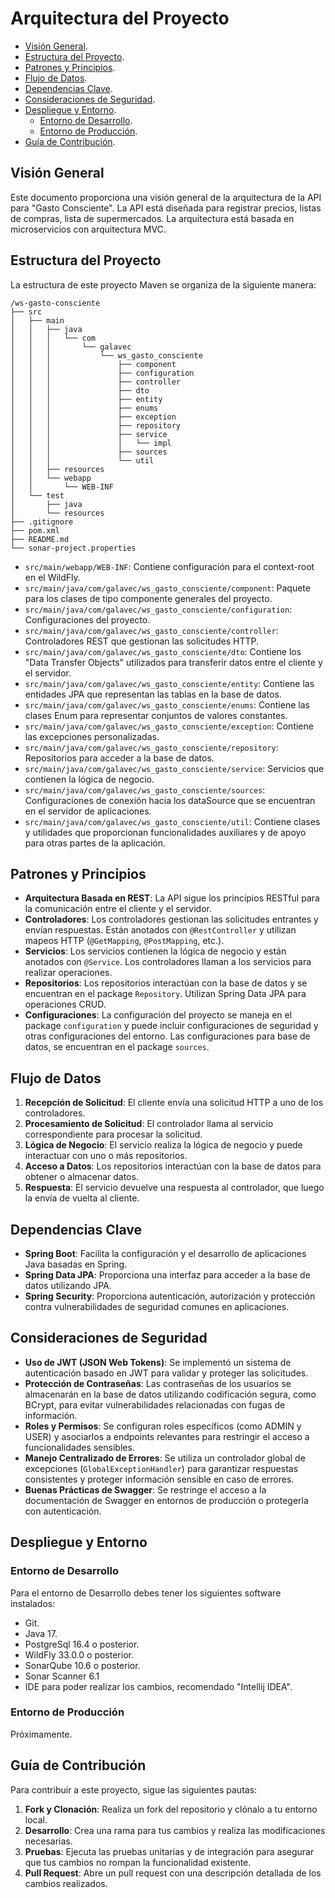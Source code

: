 # Arquitectura del Proyecto

- [Visión General](#visión-general).
- [Estructura del Proyecto](#estructura-del-proyecto).
- [Patrones y Principios](#patrones-y-principios).
- [Flujo de Datos](#flujo-de-datos).
- [Dependencias Clave](#dependencias-clave).
- [Consideraciones de Seguridad](#consideraciones-de-seguridad).
- [Despliegue y Entorno](#despliegue-y-entorno).
  - [Entorno de Desarrollo](#entorno-de-desarrollo).
  - [Entorno de Producción](#entorno-de-producción).
- [Guía de Contribución](#guía-de-contribución).

## Visión General

Este documento proporciona una visión general de la arquitectura de la API para "Gasto Consciente". La API está diseñada para registrar precios, listas de compras, lista de supermercados. La arquitectura está basada en microservicios con arquitectura MVC.

## Estructura del Proyecto

La estructura de este proyecto Maven se organiza de la siguiente manera:

```plaintext
/ws-gasto-consciente
├── src
│   ├── main
│   │   ├── java
│   │   │   └── com
│   │   │       └── galavec
│   │   │           └── ws_gasto_consciente
│   │   │               ├── component
│   │   │               ├── configuration
│   │   │               ├── controller
│   │   │               ├── dto
│   │   │               ├── entity
│   │   │               ├── enums
│   │   │               ├── exception
│   │   │               ├── repository
│   │   │               ├── service
│   │   │               │   └── impl
│   │   │               ├── sources
│   │   │               └── util
│   │   ├── resources
│   │   └── webapp
│   │       └── WEB-INF
│   └── test
│       ├── java
│       └── resources
├── .gitignore
├── pom.xml
├── README.md
└── sonar-project.properties
```

- `src/main/webapp/WEB-INF`: Contiene configuración para el context-root en el WildFly.
- `src/main/java/com/galavec/ws_gasto_consciente/component`: Paquete para los clases de tipo componente generales del proyecto.
- `src/main/java/com/galavec/ws_gasto_consciente/configuration`: Configuraciones del proyecto.
- `src/main/java/com/galavec/ws_gasto_consciente/controller`: Controladores REST que gestionan las solicitudes HTTP.
- `src/main/java/com/galavec/ws_gasto_consciente/dto`: Contiene los "Data Transfer Objects" utilizados para transferir datos entre el cliente y el servidor.
- `src/main/java/com/galavec/ws_gasto_consciente/entity`: Contiene las entidades JPA que representan las tablas en la base de datos.
- `src/main/java/com/galavec/ws_gasto_consciente/enums`: Contiene las clases Enum para representar conjuntos de valores constantes.
- `src/main/java/com/galavec/ws_gasto_consciente/exception`: Contiene las excepciones personalizadas.
- `src/main/java/com/galavec/ws_gasto_consciente/repository`: Repositorios para acceder a la base de datos.
- `src/main/java/com/galavec/ws_gasto_consciente/service`: Servicios que contienen la lógica de negocio.
- `src/main/java/com/galavec/ws_gasto_consciente/sources`: Configuraciones de conexión hacia los dataSource que se encuentran en el servidor de aplicaciones.
- `src/main/java/com/galavec/ws_gasto_consciente/util`: Contiene clases y utilidades que proporcionan funcionalidades auxiliares y de apoyo para otras partes de la aplicación.

## Patrones y Principios

- **Arquitectura Basada en REST**: La API sigue los principios RESTful para la comunicación entre el cliente y el servidor.
- **Controladores**: Los controladores gestionan las solicitudes entrantes y envían respuestas. Están anotados con `@RestController` y utilizan mapeos HTTP (`@GetMapping`, `@PostMapping`, etc.).
- **Servicios**: Los servicios contienen la lógica de negocio y están anotados con `@Service`. Los controladores llaman a los servicios para realizar operaciones.
- **Repositorios**: Los repositorios interactúan con la base de datos y se encuentran en el package `Repository`. Utilizan Spring Data JPA para operaciones CRUD.
- **Configuraciones**: La configuración del proyecto se maneja en el package `configuration` y puede incluir configuraciones de seguridad y otras configuraciones del entorno. Las configuraciones para base de datos, se encuentran en el package `sources`.

## Flujo de Datos

1. **Recepción de Solicitud**: El cliente envía una solicitud HTTP a uno de los controladores.
2. **Procesamiento de Solicitud**: El controlador llama al servicio correspondiente para procesar la solicitud.
3. **Lógica de Negocio**: El servicio realiza la lógica de negocio y puede interactuar con uno o más repositorios.
4. **Acceso a Datos**: Los repositorios interactúan con la base de datos para obtener o almacenar datos.
5. **Respuesta**: El servicio devuelve una respuesta al controlador, que luego la envía de vuelta al cliente.

## Dependencias Clave

- **Spring Boot**: Facilita la configuración y el desarrollo de aplicaciones Java basadas en Spring.
- **Spring Data JPA**: Proporciona una interfaz para acceder a la base de datos utilizando JPA.
- **Spring Security**: Proporciona autenticación, autorización y protección contra vulnerabilidades de seguridad comunes en aplicaciones.

## Consideraciones de Seguridad

- **Uso de JWT (JSON Web Tokens)**: Se implementó un sistema de autenticación basado en JWT para validar y proteger las solicitudes.
- **Protección de Contraseñas**: Las contraseñas de los usuarios se almacenarán en la base de datos utilizando codificación segura, como BCrypt, para evitar vulnerabilidades relacionadas con fugas de información.
- **Roles y Permisos**: Se configuran roles específicos (como ADMIN y USER) y asociarlos a endpoints relevantes para restringir el acceso a funcionalidades sensibles.
- **Manejo Centralizado de Errores**: Se utiliza un controlador global de excepciones (`GlobalExceptionHandler`) para garantizar respuestas consistentes y proteger información sensible en caso de errores.
- **Buenas Prácticas de Swagger**: Se restringe el acceso a la documentación de Swagger en entornos de producción o protegerla con autenticación.

## Despliegue y Entorno

### Entorno de Desarrollo

Para el entorno de Desarrollo debes tener los siguientes software instalados:

- Git.
- Java 17.
- PostgreSql 16.4 o posterior.
- WildFly 33.0.0 o posterior.
- SonarQube 10.6 o posterior.
- Sonar Scanner 6.1
- IDE para poder realizar los cambios, recomendado "Intellij IDEA".

### Entorno de Producción

Próximamente.

## Guía de Contribución

Para contribuir a este proyecto, sigue las siguientes pautas:

1. **Fork y Clonación**: Realiza un fork del repositorio y clónalo a tu entorno local.
2. **Desarrollo**: Crea una rama para tus cambios y realiza las modificaciones necesarias.
3. **Pruebas**: Ejecuta las pruebas unitarias y de integración para asegurar que tus cambios no rompan la funcionalidad existente.
4. **Pull Request**: Abre un pull request con una descripción detallada de los cambios realizados.
